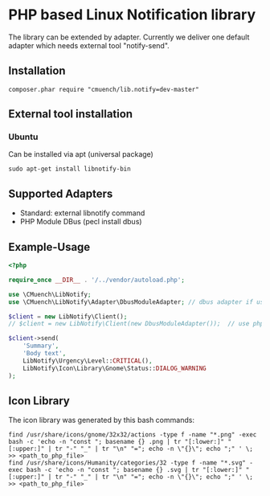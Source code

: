 # PHP based Linux Notification library

The library can be extended by adapter.
Currently we deliver one default adapter which needs external
tool "notify-send".

## Installation

    composer.phar require "cmuench/lib.notify=dev-master"
    
## External tool installation
    
### Ubuntu
    
Can be installed via apt (universal package)    
    
    sudo apt-get install libnotify-bin

## Supported Adapters

- Standard: external libnotify command
- PHP Module DBus (pecl install dbus)

## Example-Usage

```php
<?php

require_once __DIR__ . '/../vendor/autoload.php';

use \CMuench\LibNotify;
use \CMuench\LibNotify\Adapter\DbusModuleAdapter; // dbus adapter if used

$client = new LibNotify\Client();
// $client = new LibNotify\Client(new DbusModuleAdapter());  // use php dbus module

$client->send(
    'Summary',
    'Body text',
    LibNotify\Urgency\Level::CRITICAL(),
    LibNotify\Icon\Library\Gnome\Status::DIALOG_WARNING
);
```

## Icon Library

The icon library was generated by this bash commands:

    find /usr/share/icons/gnome/32x32/actions -type f -name "*.png" -exec bash -c 'echo -n "const "; basename {} .png | tr "[:lower:]" "[:upper:]" | tr "-" "_" | tr "\n" "="; echo -n \"{}\"; echo ";" ' \; >> <path_to_php_file>
    find /usr/share/icons/Humanity/categories/32 -type f -name "*.svg" -exec bash -c 'echo -n "const "; basename {} .svg | tr "[:lower:]" "[:upper:]" | tr "-" "_" | tr "\n" "="; echo -n \"{}\"; echo ";" ' \; >> <path_to_php_file>
